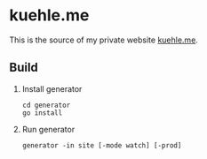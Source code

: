 # kuehle.me

This is the source of my private website [kuehle.me](https://kuehle.me).

## Build

1. Install generator

    ```
    cd generator
    go install
    ```

2. Run generator

    ```
    generator -in site [-mode watch] [-prod]
    ```
